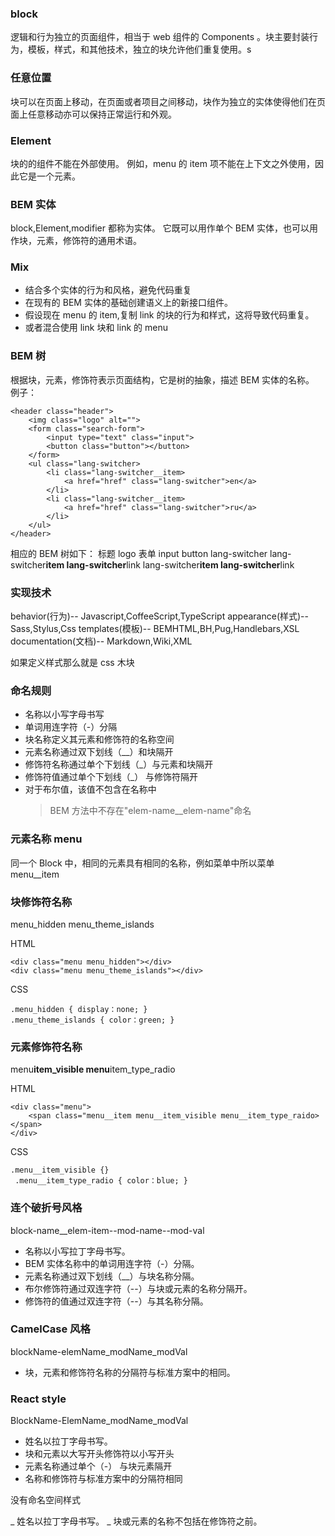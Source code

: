### block

逻辑和行为独立的页面组件，相当于 web 组件的 Components 。块主要封装行为，模板，样式，和其他技术，独立的块允许他们重复使用。s

### 任意位置

块可以在页面上移动，在页面或者项目之间移动，块作为独立的实体使得他们在页面上任意移动亦可以保持正常运行和外观。

### Element

块的的组件不能在外部使用。
例如，menu 的 item 项不能在上下文之外使用，因此它是一个元素。

### BEM 实体

block,Element,modifier 都称为实体。
它既可以用作单个 BEM 实体，也可以用作块，元素，修饰符的通用术语。

### Mix

- 结合多个实体的行为和风格，避免代码重复
- 在现有的 BEM 实体的基础创建语义上的新接口组件。
- 假设现在 menu 的 item,复制 link 的块的行为和样式，这将导致代码重复。
- 或者混合使用 link 块和 link 的 menu

### BEM 树

根据块，元素，修饰符表示页面结构，它是树的抽象，描述 BEM 实体的名称。
例子：

```
<header class="header">
    <img class="logo" alt="">
    <form class="search-form">
        <input type="text" class="input">
        <button class="button"></button>
    </form>
    <ul class="lang-switcher>
        <li class="lang-switcher__item>
            <a href="href" class="lang-switcher">en</a>
        </li>
        <li class="lang-switcher__item>
            <a href="href" class="lang-switcher">ru</a>
        </li>
    </ul>
</header>

```

相应的 BEM 树如下：
标题
logo
表单
input
button
lang-switcher
lang-switcher**item
lang-switcher**link
lang-switcher**item
lang-switcher**link

### 实现技术

behavior(行为)-- Javascript,CoffeeScript,TypeScript
appearance(样式)-- Sass,Stylus,Css
templates(模板)-- BEMHTML,BH,Pug,Handlebars,XSL
documentation(文档)-- Markdown,Wiki,XML

如果定义样式那么就是 css 木块

### 命名规则

- 名称以小写字母书写
- 单词用连字符（-）分隔
- 块名称定义其元素和修饰符的名称空间
- 元素名称通过双下划线（\_\_）和块隔开
- 修饰符名称通过单个下划线（\_）与元素和块隔开
- 修饰符值通过单个下划线（\_） 与修饰符隔开
- 对于布尔值，该值不包含在名称中
  > BEM 方法中不存在"elem-name\_\_elem-name"命名

### 元素名称 menu

同一个 Block 中，相同的元素具有相同的名称，例如菜单中所以菜单 menu\_\_item

### 块修饰符名称

menu_hidden
menu_theme_islands

HTML

```
<div class="menu menu_hidden"></div>
<div class="menu menu_theme_islands"></div>
```

CSS

```
.menu_hidden { display：none; }
.menu_theme_islands { color：green; }
```

### 元素修饰符名称

menu**item_visible
menu**item_type_radio

HTML

```
<div class="menu">
    <span class="menu__item menu__item_visible menu__item_type_raido></span>
</div>
```

CSS

```
.menu__item_visible {}
 .menu__item_type_radio { color：blue; }
```

### 连个破折号风格

block-name\_\_elem-item--mod-name--mod-val

- 名称以小写拉丁字母书写。
- BEM 实体名称中的单词用连字符（-）分隔。
- 元素名称通过双下划线（\_\_）与块名称分隔。
- 布尔修饰符通过双连字符（--）与块或元素的名称分隔开。
- 修饰符的值通过双连字符（--）与其名称分隔。

### CamelCase 风格

blockName-elemName_modName_modVal

- 块，元素和修饰符名称的分隔符与标准方案中的相同。

### React style

BlockName-ElemName_modName_modVal

- 姓名以拉丁字母书写。
- 块和元素以大写开头修饰符以小写开头
- 元素名称通过单个（-） 与块元素隔开
- 名称和修饰符与标准方案中的分隔符相同

没有命名空间样式

_ 姓名以拉丁字母书写。
_ 块或元素的名称不包括在修饰符之前。
